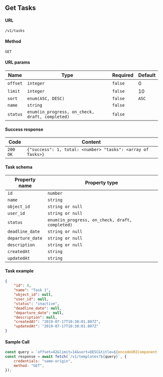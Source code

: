 ## Get Tasks

#### URL

`/v1/tasks`

#### Method

`GET`

#### URL params

| Name     | Type                                            | Required | Default |
| -------- | ----------------------------------------------- | -------- | ------- |
| `offset` | `integer`                                       | `false`  | 0       |
| `limit`  | `integer`                                       | `false`  | 10      |
| `sort`   | `enum(ASC, DESC)`                               | `false`  | `ASC`   |
| `name`   | `string`                                        | `false`  |         |
| `status` | `enum(in_progress, on_check, draft, completed)` | `false`  |         |

#### Success response

| Code     | Content                                                     |
| -------- | ----------------------------------------------------------- |
| `200 OK` | `{"success": 1, total: <number> "tasks": <array of Tasks>}` |

#### Task schema

| Property name    | Property type                                   |
| ---------------- | ----------------------------------------------- |
| `id`             | `number`                                        |
| `name`           | `string`                                        |
| `object_id`      | `string or null`                                |
| `user_id`        | `string or null`                                |
| `status`         | `enum(in_progress, on_check, draft, completed)` |
| `deadline_date`  | `string or null`                                |
| `departure_date` | `string or null`                                |
| `description`    | `string or null`                                |
| `createdAt`      | `string`                                        |
| `updatedAt`      | `string`                                        |

#### Task example

```json
{
    "id": 8,
    "name": "Task 1",
    "object_id": null,
    "user_id": null,
    "status": "inactive",
    "deadline_date": null,
    "departure_date": null,
    "description": null,
    "createdAt": "2019-07-17T10:38:01.807Z",
    "updatedAt": "2019-07-17T10:38:01.807Z"
}
```

#### Sample Call

```javascript
const query = `offset=42&limit=14&sort=DESC&title=${encodeURIComponent("Ведомость работ")}`;
const response = await fetch(`/v1/templates?${query}`, {
    credentials: "same-origin",
    method: "GET",
});
```
